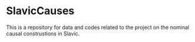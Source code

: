 # SlavicCauses

This is a repository for data and codes related to the project on the nominal causal construstions in Slavic.
